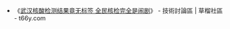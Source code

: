- 《[武汉核酸检测结果竟无标签 全民核检完全是闹剧](https://t66y.com/htm_data/2005/7/3934258.html)》 - 技術討論區 | 草榴社區 - t66y.com
